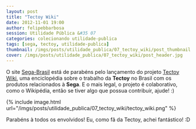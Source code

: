 ```yaml
---
layout: post
title: "Tectoy Wiki"
date: 2012-11-01 19:00
author: felipebbarbosa
session: Utilidade Pública &#35 07
categories: colecionando utilidade-publica
tags: [sega, tectoy, utilidade-publica]
thumbnail: /imgs/posts/utilidade_publica/07_tectoy_wiki/post_thumbnail.jpg
cover: /imgs/posts/utilidade_publica/07_tectoy_wiki/post_header.jpg
---
```


O site [Sega-Brasil](http://www.sega-brasil.com.br/site/) está de parabéns pelo lançamento do projeto [Tectoy Wiki](http://www.sega-brasil.com.br/Tectoy/index.php?title=P%C3%A1gina_principal), uma enciclopédia sobre o trabalho da **Tectoy** no Brasil com os produtos relacionados à **Sega**. E o mais legal, o projeto é colaborativo, como o Wikipédia, então se tiver algo que possua contribuir, ajude! :)

<!--more-->

{% include image.html url="/imgs/posts/utilidade_publica/07_tectoy_wiki/tectoy_wiki.png" %}

Parabéns à todos os envolvidos! Eu, como fã da Tectoy, achei fantástico! :D
